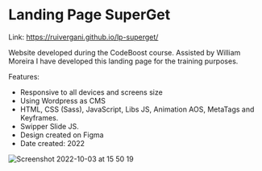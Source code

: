 # Landing Page SuperGet

Link: https://ruivergani.github.io/lp-superget/

Website developed during the CodeBoost course. Assisted by William Moreira I have developed this landing page for the training purposes.

Features:

* Responsive to all devices and screens size
* Using Wordpress as CMS
* HTML, CSS (Sass), JavaScript, Libs JS, Animation AOS, MetaTags and Keyframes.
* Swipper Slide JS.
* Design created on Figma
* Date created: 2022


![Screenshot 2022-10-03 at 15 50 19](https://user-images.githubusercontent.com/70537459/193607766-d6552ca3-7af9-4516-bcb4-23acd0983609.png)
